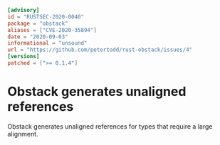 ```toml
[advisory]
id = "RUSTSEC-2020-0040"
package = "obstack"
aliases = ["CVE-2020-35894"]
date = "2020-09-03"
informational = "unsound"
url = "https://github.com/petertodd/rust-obstack/issues/4"
[versions]
patched = [">= 0.1.4"]
```

# Obstack generates unaligned references

Obstack generates unaligned references for types that require a large alignment.
